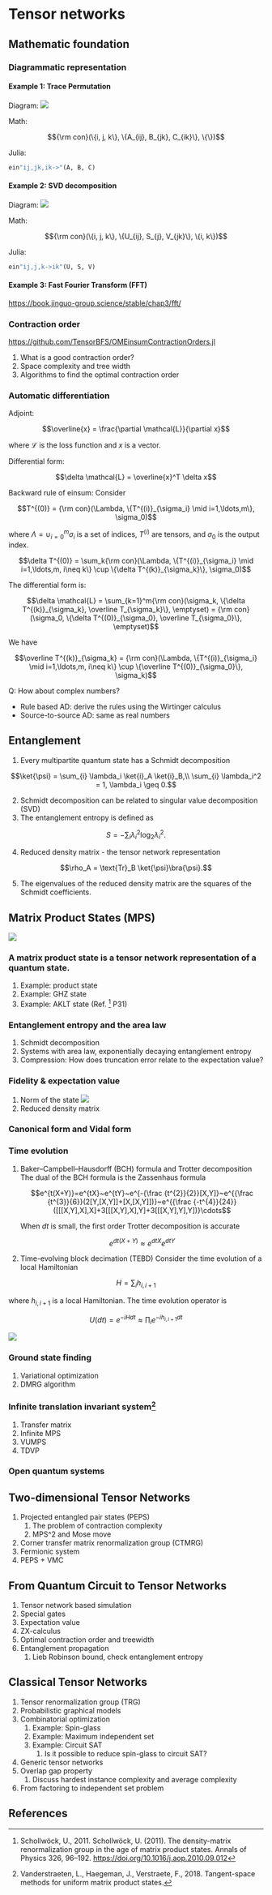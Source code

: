 # Tensor networks

## Mathematic foundation

### Diagrammatic representation
#### Example 1: Trace Permutation
Diagram:
![](plots/traceperm.svg)

Math:
```math
{\rm con}(\{i, j, k\}, \{A_{ij}, B_{jk}, C_{ik}\}, \{\})
```
Julia:
```julia
ein"ij,jk,ik->"(A, B, C)
```
#### Example 2: SVD decomposition
Diagram:
![](plots/svd.svg)

Math:
```math
{\rm con}(\{i, j, k\}, \{U_{ij}, S_{j}, V_{jk}\}, \{i, k\})
```

Julia:
```julia
ein"ij,j,k->ik"(U, S, V)
```

#### Example 3: Fast Fourier Transform (FFT)
   https://book.jinguo-group.science/stable/chap3/fft/

### Contraction order
https://github.com/TensorBFS/OMEinsumContractionOrders.jl

1. What is a good contraction order?
2. Space complexity and tree width
3. Algorithms to find the optimal contraction order

### Automatic differentiation
Adjoint:
```math
\overline{x} = \frac{\partial \mathcal{L}}{\partial x}
```
where $\mathcal{L}$ is the loss function and $x$ is a vector.

Differential form:
```math
\delta \mathcal{L} = \overline{x}^T \delta x
```

Backward rule of einsum:
Consider
```math
T^{(0)} = {\rm con}(\Lambda, \{T^{(i)}_{\sigma_i} \mid i=1,\ldots,m\}, \sigma_0)
```
where $\Lambda = \cup_{i=0}^m \sigma_i$ is a set of indices, $T^{(i)}$ are tensors, and $\sigma_0$ is the output index.
```math
\delta T^{(0)} = \sum_k{\rm con}(\Lambda, \{T^{(i)}_{\sigma_i} \mid i=1,\ldots,m, i\neq k\} \cup \{\delta T^{(k)}_{\sigma_k}\}, \sigma_0)
```
The differential form is:
```math
\delta \mathcal{L} = \sum_{k=1}^m{\rm con}(\sigma_k, \{\delta T^{(k)}_{\sigma_k}, \overline T_{\sigma_k}\}, \emptyset) = {\rm con}(\sigma_0, \{\delta T^{(0)}_{\sigma_0}, \overline T_{\sigma_0}\}, \emptyset)
```
We have
```math
\overline T^{(k)}_{\sigma_k} = {\rm con}(\Lambda, \{T^{(i)}_{\sigma_i} \mid i=1,\ldots,m, i\neq k\} \cup \{\overline T^{(0)}_{\sigma_0}\}, \sigma_k)
```

Q: How about complex numbers?
- Rule based AD: derive the rules using the Wirtinger calculus
- Source-to-source AD: same as real numbers

## Entanglement
1. Every multipartite quantum state has a Schmidt decomposition
```math
\ket{\psi} = \sum_{i} \lambda_i \ket{i}_A \ket{i}_B,\\
\sum_{i} \lambda_i^2 = 1, \lambda_i \geq 0.
```
2. Schmidt decomposition can be related to singular value decomposition (SVD)
3. The entanglement entropy is defined as
```math
S = -\sum_i \lambda_i^2 \log_2 \lambda_i^2.
```
4. Reduced density matrix - the tensor network representation
```math
\rho_A = \text{Tr}_B \ket{\psi}\bra{\psi}.
```
5. The eigenvalues of the reduced density matrix are the squares of the Schmidt coefficients.

## Matrix Product States (MPS)
![](plots/mps.svg)
### A matrix product state is a tensor network representation of a quantum state.
1. Example: product state
2. Example: GHZ state
3. Example: AKLT state (Ref. [^Schollwock2010] P31)
### Entanglement entropy and the area law
1.  Schmidt decomposition
2. Systems with area law, exponentially decaying entanglement entropy
3. Compression: How does truncation error relate to the expectation value?
### Fidelity & expectation value
1. Norm of the state
![](plots/inner.svg)
2. Reduced density matrix
### Canonical form and Vidal form
### Time evolution
1. Baker–Campbell–Hausdorff (BCH) formula and Trotter decomposition
   The dual of the BCH formula is the Zassenhaus formula
    ```math
    e^{t(X+Y)}=e^{tX}~e^{tY}~e^{-{\frac {t^{2}}{2}}[X,Y]}~e^{{\frac {t^{3}}{6}}(2[Y,[X,Y]]+[X,[X,Y]])}~e^{{\frac {-t^{4}}{24}}([[[X,Y],X],X]+3[[[X,Y],X],Y]+3[[[X,Y],Y],Y])}\cdots
    ```
    When $dt$ is small, the first order Trotter decomposition is accurate
    ```math
    e^{dt(X+Y)} \approx e^{dtX} e^{dtY}
    ```
2. Time-evolving block decimation (TEBD)
Consider the time evolution of a local Hamiltonian
```math
H = \sum_i h_{i,i+1}
```
where $h_{i, i+1}$ is a local Hamiltonian. The time evolution operator is
```math
U(dt) = e^{-iHdt} \approx \prod_i e^{-ih_{i,i+1} dt}
```

![](plots/tebd.svg)

### Ground state finding
1.  Variational optimization
2.  DMRG algorithm
### Infinite translation invariant system[^Vanderstraeten2018]
1. Transfer matrix
2. Infinite MPS
3.  VUMPS
4.  TDVP

### Open quantum systems

## Two-dimensional Tensor Networks
1. Projected entangled pair states (PEPS)
   1. The problem of contraction complexity
   2. MPS^2 and Mose move
2. Corner transfer matrix renormalization group (CTMRG)
3. Fermionic system
4. PEPS + VMC

## From Quantum Circuit to Tensor Networks
1. Tensor network based simulation
2. Special gates
3. Expectation value
4. ZX-calculus
5. Optimal contraction order and treewidth
6. Entanglement propagation
   1. Lieb Robinson bound, check entanglement entropy

## Classical Tensor Networks
1. Tensor renormalization group (TRG)
2. Probabilistic graphical models
3. Combinatorial optimization
   1. Example: Spin-glass
   2. Example: Maximum independent set
   3. Example: Circuit SAT
      1. Is it possible to reduce spin-glass to circuit SAT?
4. Generic tensor networks
5. Overlap gap property
   1. Discuss hardest instance complexity and average complexity
6. From factoring to independent set problem

## References
[^Schollwock2010]: Schollwöck, U., 2011. Schollwöck, U. (2011). The density-matrix renormalization group in the age of matrix product states. Annals of Physics 326, 96–192. https://doi.org/10.1016/j.aop.2010.09.012
[^Vanderstraeten2018]: Vanderstraeten, L., Haegeman, J., Verstraete, F., 2018. Tangent-space methods for uniform matrix product states.
[^TensorsNet]: https://www.tensors.net/
[^Liu2023]: Computing Solution Space Properties of Combinatorial Optimization Problems Via Generic Tensor Networks. SIAM J. Sci. Comput. 45, A1239–A1270. https://doi.org/10.1137/22M1501787